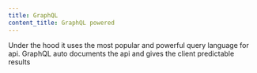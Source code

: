 ```yaml
---
title: GraphQL
content_title: GraphQL powered
---
```


Under the hood it uses the most popular and powerful query language for api. GraphQL auto documents the api and gives the client predictable results

<!-- ---
title: Server Side Rendered
content_title: Server Side Rendered
---

All components are carefully crafted to support Serverside rendering -->
